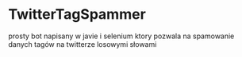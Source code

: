 # TwitterTagSpammer
prosty bot napisany w javie i selenium ktory pozwala na spamowanie danych tagów na twitterze losowymi słowami
